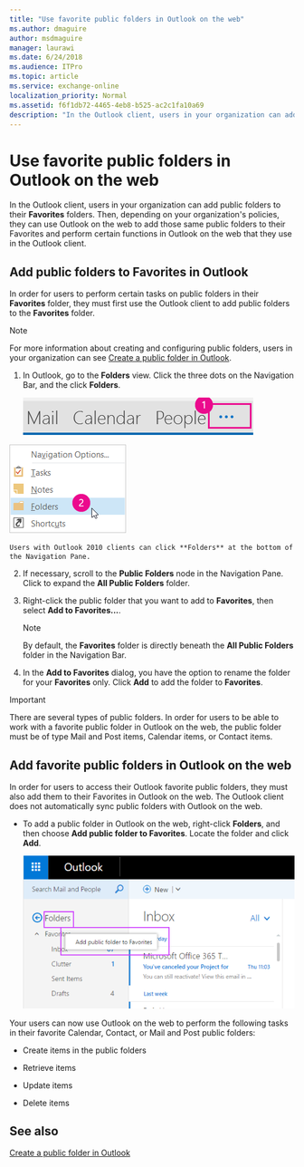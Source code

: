 ```yaml
---
title: "Use favorite public folders in Outlook on the web"
ms.author: dmaguire
author: msdmaguire
manager: laurawi
ms.date: 6/24/2018
ms.audience: ITPro
ms.topic: article
ms.service: exchange-online
localization_priority: Normal
ms.assetid: f6f1db72-4465-4eb8-b525-ac2c1fa10a69
description: "In the Outlook client, users in your organization can add public folders to their Favorites folders. Then, depending on your organization's policies, they can use Outlook on the web to add those same public folders to their Favorites and perform certain functions in Outlook on the web that they use in the Outlook client."
---
```


# Use favorite public folders in Outlook on the web

In the Outlook client, users in your organization can add public folders to their **Favorites** folders. Then, depending on your organization's policies, they can use Outlook on the web to add those same public folders to their Favorites and perform certain functions in Outlook on the web that they use in the Outlook client. 
  
## Add public folders to Favorites in Outlook

In order for users to perform certain tasks on public folders in their **Favorites** folder, they must first use the Outlook client to add public folders to the **Favorites** folder. 
  
> [!NOTE]
> For more information about creating and configuring public folders, users in your organization can see [Create a public folder in Outlook](https://support.office.com/en-us/article/Create-a-public-folder-in-Outlook-d5981360-28d3-4c8f-a373-c98ae570420a?ui=en-US&amp;rs=en-US&amp;ad=US). 
  
1. In Outlook, go to the **Folders** view. Click the three dots on the Navigation Bar, and the click **Folders**.
    
    ![Elipses in the Outlook 2013 Navigation Bar](../../media/7a949ccd-f0e0-4d20-aa4d-f97ae5c6fdff.png)
  
![Outlook 2013 Navigation Bar menu to access Folders](../../media/aaedd8fa-8a30-4e96-b4de-9625cd62e2b9.png)
  
    Users with Outlook 2010 clients can click **Folders** at the bottom of the Navigation Pane. 
    
2. If necessary, scroll to the **Public Folders** node in the Navigation Pane. Click to expand the **All Public Folders** folder. 
    
3. Right-click the public folder that you want to add to **Favorites**, then select **Add to Favorites...**.
    
    > [!NOTE]
    > By default, the **Favorites** folder is directly beneath the **All Public Folders** folder in the Navigation Bar. 
  
4. In the **Add to Favorites** dialog, you have the option to rename the folder for your **Favorites** only. Click **Add** to add the folder to **Favorites**.
    
> [!IMPORTANT]
> There are several types of public folders. In order for users to be able to work with a favorite public folder in Outlook on the web, the public folder must be of type Mail and Post items, Calendar items, or Contact items. 
  
## Add favorite public folders in Outlook on the web

In order for users to access their Outlook favorite public folders, they must also add them to their Favorites in Outlook on the web. The Outlook client does not automatically sync public folders with Outlook on the web. 
  
- To add a public folder in Outlook on the web, right-click **Folders**, and then choose **Add public folder to Favorites**. Locate the folder and click **Add**. 
    
    ![Add public folder to Favorites](../../media/dc2af75b-d1c3-4024-8759-00558799d34a.png)
  
Your users can now use Outlook on the web to perform the following tasks in their favorite Calendar, Contact, or Mail and Post public folders:
  
- Create items in the public folders
    
- Retrieve items
    
- Update items
    
- Delete items
    
## See also

[Create a public folder in Outlook](https://support.office.com/en-us/article/Create-a-public-folder-in-Outlook-d5981360-28d3-4c8f-a373-c98ae570420a?ui=en-US&amp;rs=en-US&amp;ad=US)

